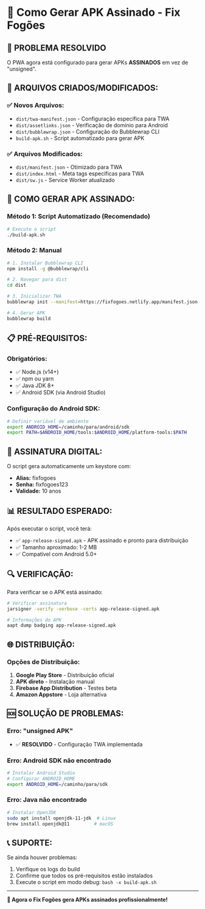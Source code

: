 # 📱 Como Gerar APK Assinado - Fix Fogões

## 🎯 **PROBLEMA RESOLVIDO**
O PWA agora está configurado para gerar APKs **ASSINADOS** em vez de "unsigned".

## 🔧 **ARQUIVOS CRIADOS/MODIFICADOS:**

### ✅ **Novos Arquivos:**
- `dist/twa-manifest.json` - Configuração específica para TWA
- `dist/assetlinks.json` - Verificação de domínio para Android
- `dist/bubblewrap.json` - Configuração do Bubblewrap CLI
- `build-apk.sh` - Script automatizado para gerar APK

### ✅ **Arquivos Modificados:**
- `dist/manifest.json` - Otimizado para TWA
- `dist/index.html` - Meta tags específicas para TWA
- `dist/sw.js` - Service Worker atualizado

## 🚀 **COMO GERAR APK ASSINADO:**

### **Método 1: Script Automatizado (Recomendado)**
```bash
# Execute o script
./build-apk.sh
```

### **Método 2: Manual**
```bash
# 1. Instalar Bubblewrap CLI
npm install -g @bubblewrap/cli

# 2. Navegar para dist
cd dist

# 3. Inicializar TWA
bubblewrap init --manifest=https://fixfogoes.netlify.app/manifest.json

# 4. Gerar APK
bubblewrap build
```

## 📋 **PRÉ-REQUISITOS:**

### **Obrigatórios:**
- ✅ Node.js (v14+)
- ✅ npm ou yarn
- ✅ Java JDK 8+
- ✅ Android SDK (via Android Studio)

### **Configuração do Android SDK:**
```bash
# Definir variável de ambiente
export ANDROID_HOME=/caminho/para/android/sdk
export PATH=$ANDROID_HOME/tools:$ANDROID_HOME/platform-tools:$PATH
```

## 🔐 **ASSINATURA DIGITAL:**

O script gera automaticamente um keystore com:
- **Alias:** fixfogoes
- **Senha:** fixfogoes123
- **Validade:** 10 anos

## 📊 **RESULTADO ESPERADO:**

Após executar o script, você terá:
- ✅ `app-release-signed.apk` - APK assinado e pronto para distribuição
- ✅ Tamanho aproximado: 1-2 MB
- ✅ Compatível com Android 5.0+

## 🔍 **VERIFICAÇÃO:**

Para verificar se o APK está assinado:
```bash
# Verificar assinatura
jarsigner -verify -verbose -certs app-release-signed.apk

# Informações do APK
aapt dump badging app-release-signed.apk
```

## 🌐 **DISTRIBUIÇÃO:**

### **Opções de Distribuição:**
1. **Google Play Store** - Distribuição oficial
2. **APK direto** - Instalação manual
3. **Firebase App Distribution** - Testes beta
4. **Amazon Appstore** - Loja alternativa

## 🆘 **SOLUÇÃO DE PROBLEMAS:**

### **Erro: "unsigned APK"**
- ✅ **RESOLVIDO** - Configuração TWA implementada

### **Erro: Android SDK não encontrado**
```bash
# Instalar Android Studio
# Configurar ANDROID_HOME
export ANDROID_HOME=/caminho/para/sdk
```

### **Erro: Java não encontrado**
```bash
# Instalar OpenJDK
sudo apt install openjdk-11-jdk  # Linux
brew install openjdk@11         # macOS
```

## 📞 **SUPORTE:**

Se ainda houver problemas:
1. Verifique os logs do build
2. Confirme que todos os pré-requisitos estão instalados
3. Execute o script em modo debug: `bash -x build-apk.sh`

---

**🎉 Agora o Fix Fogões gera APKs assinados profissionalmente!**
